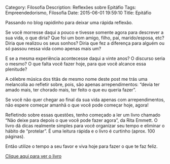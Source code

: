 Category: Filosofia
Description: Reflexões sobre Epitáfio
Tags: Empreendedorismo, Filosofia
Date: 2015-06-01 19:59:10
Title: Epitáfio


Passando no blog rapidinho para deixar uma rápida reflexão.

Se você morresse daqui a pouco e tivesse somente agora para descrever a sua vida, o que diria? Que foi um bom amigo, filho, pai, marido/esposa, etc? Diria que realizou os seus sonhos? Diria que fez a diferença para alguém ou só passou nessa vida como apenas mais um?

<!--more-->

E se a mesma experiência acontecesse daqui a vinte anos? O discurso seria o mesmo? O que falta você fazer hoje, para que você alcance essa plenitude?

A célebre música dos titãs de mesmo nome deste post me trás uma melancolia ao refletir sobre, pois, são apenas arrependimentos: &#8220;devia ter amado mais, ter chorado mais, ter feito o que eu queria fazer&#8221;.

Se você não quer chegar ao final da sua vida apenas com arrependimentos, não espere começar amanhã o que você pode começar hoje, agora!

Refletindo sobre essas questões, tenho começado a ler um livro chamado &#8220;Não deixe para depois o que você pode fazer agora&#8221;, da Rita Emmett. O livro dá dicas realmente simples para você organizar seu tempo e eliminar o hábito de &#8220;protelar&#8221;. É uma leitura rápida e o livro é curtinho (aprox. 100 páginas).

Então utilize o tempo a seu favor e viva hoje para fazer o que te faz feliz.
  


[Clique aqui para ver o livro](http://oferta.vc/64Xu)